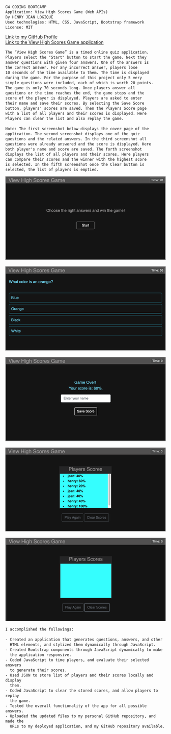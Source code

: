 
```
GW CODING BOOTCAMP
Application: View High Scores Game (Web APIs)   
By HENRY JEAN LOGIQUE
Used technologies: HTML, CSS, JavaScript, Bootstrap framework
License: MIT
```
[Link to my GitHub Profile](https://github.com/hjlogique)
<br/>
[Link to the View High Scores Game application](https://hjlogique.github.io/View-High-Scores-Game/)

```
The “View High Scores Game” is a timed online quiz application. 
Players select the "Start" button to start the game. Next they
answer questions with given four answers. One of the answers is
the correct answer. For any incorrect answer, players lose
10 seconds of the time available to them. The time is displayed 
during the game. For the purpose of this project only 5 very 
simple questions were included, each of which is worth 20 points. 
The game is only 70 seconds long. Once players answer all 
questions or the time reaches the end, the game stops and the 
score of the player is displayed. Players are asked to enter
their name and save their scores. By selecting the Save Score 
button, players' scores are saved. Then the Players Score page 
with a list of all players and their scores is displayed. Here
Players can clear the list and also replay the game. 

Note: The first screenshot below displays the cover page of the
application. The second screenshot displays one of the quiz 
questions and the related answers. In the third screenshot all 
questions were already answered and the score is displayed. Here 
both player's name and score are saved. The forth screenshot 
displays the list of all players and their scores. Here players 
can compare their scores and the winner with the highest score
is selected. In the fifth screenshot once the Clear button is 
selected, the list of players is emptied.

```
![View High Scores Game application screenshot](/screenshots/image1.png)
<br/><br/>
![View High Scores Game application screenshot](/screenshots/image2.png)
<br/><br/>
![View High Scores Game application screenshot](/screenshots/image3.png)
<br/><br/>
![View High Scores Game application screenshot](/screenshots/image4.png)
<br/><br/>
![View High Scores Game application screenshot](/screenshots/image5.png)

```
I accomplished the followings:

- Created an application that generates questions, answers, and other 
  HTML elements, and stylized them dynamically through JavaScript.  
- Created Bootstrap components through JavaScript dynamically to make 
  the application responsive. 
- Coded JavaScript to time players, and evaluate their selected answers
  to generate their scores.
- Used JSON to store list of players and their scores locally and display
  them.
- Coded JavaScript to clear the stored scores, and allow players to replay 
  the game.
- Tested the overall functionality of the app for all possible answers.
- Uploaded the updated files to my personal GitHub repository, and made the 
  URLs to my deployed application, and my GitHub repository available.
  
```
